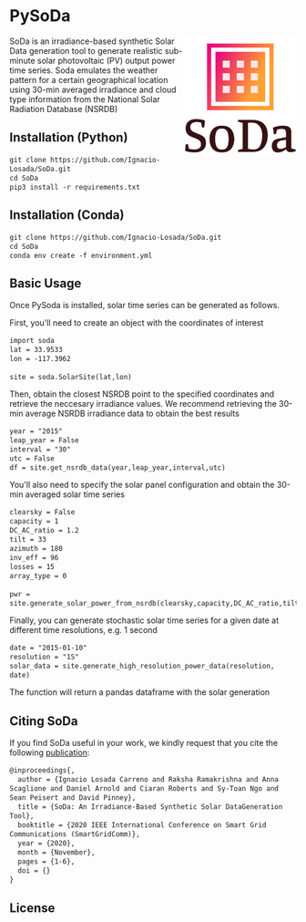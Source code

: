 # PySoDa

<img src="https://github.com/Ignacio-Losada/SoDa/blob/master/sodalogo.png" align="right" width="200" alt="SoDa logo">

SoDa is  an   irradiance-based  synthetic  Solar  Data  generation  tool  to  generate  realistic sub-minute  solar  photovoltaic  (PV)  output  power  time  series. Soda  emulates  the  weather  pattern  for  a  certain  geographical location using 30-min averaged irradiance and cloud type information from the National Solar Radiation Database (NSRDB)




## Installation (Python)
```
git clone https://github.com/Ignacio-Losada/SoDa.git
cd SoDa
pip3 install -r requirements.txt
```

## Installation (Conda)
```
git clone https://github.com/Ignacio-Losada/SoDa.git
cd SoDa
conda env create -f environment.yml
```

## Basic Usage
Once PySoda is installed, solar time series can be generated as follows.

First, you'll need to create an object with the coordinates of interest
```
import soda
lat = 33.9533
lon = -117.3962

site = soda.SolarSite(lat,lon)
```
Then, obtain the closest NSRDB point to the specified coordinates and retrieve the neccesary irradiance values. We recommend retrieving the 30-min average NSRDB irradiance data to obtain the best results
```
year = "2015"
leap_year = False
interval = "30"
utc = False
df = site.get_nsrdb_data(year,leap_year,interval,utc)
```

You'll also need to specify the solar panel configuration and obtain the 30-min averaged solar time series
```
clearsky = False
capacity = 1
DC_AC_ratio = 1.2
tilt = 33
azimuth = 180
inv_eff = 96
losses = 15
array_type = 0

pwr = site.generate_solar_power_from_nsrdb(clearsky,capacity,DC_AC_ratio,tilt,azimuth,inv_eff,losses,array_type)
```

Finally, you can generate stochastic solar time series for a given date at different time resolutions, e.g. 1 second
```
date = "2015-01-10"
resolution = "1S"
solar_data = site.generate_high_resolution_power_data(resolution, date)
```

The function will return a pandas dataframe with the solar generation

## Citing SoDa

If you find SoDa useful in your work, we kindly request that you cite the following [publication]():
```
@inproceedings{,
  author = {Ignacio Losada Carreno and Raksha Ramakrishna and Anna Scaglione and Daniel Arnold and Ciaran Roberts and Sy-Toan Ngo and Sean Peisert and David Pinney},
  title = {SoDa: An Irradiance-Based Synthetic Solar DataGeneration Tool},
  booktitle = {2020 IEEE International Conference on Smart Grid Communications (SmartGridComm)},
  year = {2020},
  month = {November},
  pages = {1-6},
  doi = {}
}
```


## License

